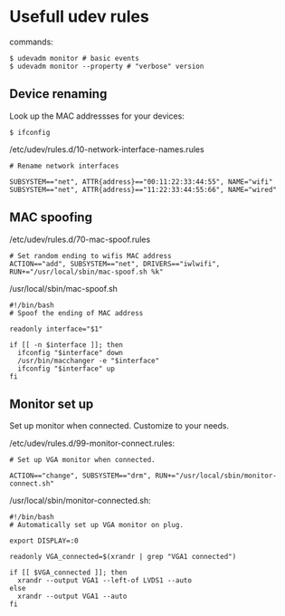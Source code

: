 # Usefull udev rules

commands:
```
$ udevadm monitor # basic events
$ udevadm monitor --property # "verbose" version
```

## Device renaming

Look up the MAC addressses for your devices:
```
$ ifconfig

```

/etc/udev/rules.d/10-network-interface-names.rules
```
# Rename network interfaces

SUBSYSTEM=="net", ATTR{address}=="00:11:22:33:44:55", NAME="wifi"
SUBSYSTEM=="net", ATTR{address}=="11:22:33:44:55:66", NAME="wired"
```


## MAC spoofing

/etc/udev/rules.d/70-mac-spoof.rules
```
# Set random ending to wifis MAC address
ACTION=="add", SUBSYSTEM=="net", DRIVERS=="iwlwifi", RUN+="/usr/local/sbin/mac-spoof.sh %k"
```

/usr/local/sbin/mac-spoof.sh
```
#!/bin/bash
# Spoof the ending of MAC address

readonly interface="$1"

if [[ -n $interface ]]; then
  ifconfig "$interface" down
  /usr/bin/macchanger -e "$interface"
  ifconfig "$interface" up
fi
```

## Monitor set up

Set up monitor when connected. Customize to your needs.

/etc/udev/rules.d/99-monitor-connect.rules:
```
# Set up VGA monitor when connected.

ACTION=="change", SUBSYSTEM=="drm", RUN+="/usr/local/sbin/monitor-connect.sh"
```

/usr/local/sbin/monitor-connected.sh:
```
#!/bin/bash
# Automatically set up VGA monitor on plug.

export DISPLAY=:0

readonly VGA_connected=$(xrandr | grep "VGA1 connected")

if [[ $VGA_connected ]]; then
  xrandr --output VGA1 --left-of LVDS1 --auto
else
  xrandr --output VGA1 --auto
fi
```
